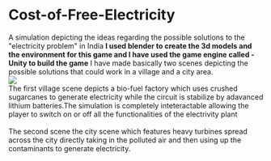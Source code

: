 # Cost-of-Free-Electricity
A simulation depicting the ideas regarding the possible solutions to the "electricity problem" in India
**I used blender to create the 3d models and the environment for this game and I have used the game engine called -Unity to build the game**
I have made basically two scenes depicting the possible solutions that could work in a village and a city area.
<br>
![](images/img)
<br>
The first village scene depicts a bio-fuel factory which uses crushed sugarcanes to generate electricity while the circuit is stabilize by adavanced lithium batteries.The simulation is completely inteteractable allowing the player to switch on or off all the functionalities of the electrivity plant
<br><br>
The second scene the city scene which features heavy turbines spread across the city directly taking in the polluted air and then using up the contaminants to generate electricity.
<br>
